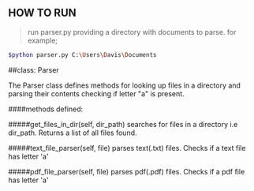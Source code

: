 
## HOW TO RUN


>run parser.py providing a directory with documents to parse. for example;

```sh
$python parser.py C:\Users\Davis\Documents
```

##class: Parser

The Parser class defines methods for looking up files in a directory and 
parsing their contents checking if letter "a" is present.

####methods defined:

#####get_files_in_dir(self, dir_path)
searches for files in a directory i.e dir_path. Returns a list of all files found.

#####text_file_parser(self, file)
parses text(.txt) files. Checks if a text file has letter 'a'

#####pdf_file_parser(self, file)
parses pdf(.pdf) files. Checks if a pdf file has letter 'a'











